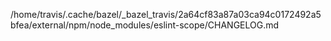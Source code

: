 /home/travis/.cache/bazel/_bazel_travis/2a64cf83a87a03ca94c0172492a5bfea/external/npm/node_modules/eslint-scope/CHANGELOG.md